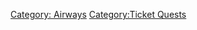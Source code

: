 [Category: Airways](Category:_Airways "wikilink") [Category:Ticket
Quests](Category:Ticket_Quests "wikilink")
